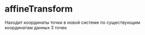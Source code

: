 affineTransform
===============

Находит координаты точки в новой системе по существующим координатам данных 3 точек
